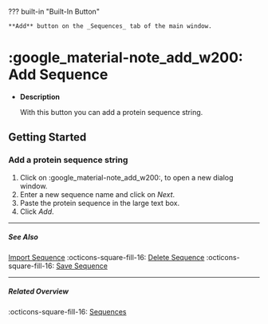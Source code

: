 ??? built-in "Built-In Button"

    **Add** button on the _Sequences_ tab of the main window.

# :google_material-note_add_w200: Add Sequence
<div class="grid cards" markdown>

-   __Description__

     With this button you can add a protein sequence string.

</div>

## Getting Started
### Add a protein sequence string
1. Click on :google_material-note_add_w200:, to open a new dialog window.
2. Enter a new sequence name and click on _Next_.
3. Paste the protein sequence in the large text box.
4. Click _Add_.

---

##### See Also
[Import Sequence](sequence_import.md) :octicons-square-fill-16: [Delete Sequence](sequence_delete.md) :octicons-square-fill-16: [Save Sequence](sequence_save.md)

---

##### Related Overview
:octicons-square-fill-16: [Sequences](index.md)
